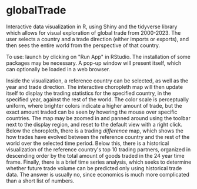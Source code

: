 # globalTrade
Interactive data visualization in R, using Shiny and the tidyverse library which allows for visual exploration of global trade from 2000-2023. The user selects a country and a trade direction (either imports or exports), and then sees the entire world from the perspective of that country. 

To use: launch by clicking on "Run App" in RStudio. The installation of some packages may be necessary. A pop-up window will present itself, which can optionally be loaded in a web browser. 

Inside the visualization, a reference country can be selected, as well as the year and trade direction. The interactive choropleth map will then update itself to display the trading statistics for the specified country, in the specified year, against the rest of the world. The color scale is perceptually uniform, where brighter colors indicate a higher amount of trade, but the exact amount traded can be seen by hovering the mouse over specific countries. The map may be zoomed in and panned around using the toolbar next to the display region, and reset to the default view with a right click. Below the choropleth, there is a trading *difference* map, which shows the how trades have evolved between the reference country and the rest of the world over the selected time period. Below this, there is a historical visualization of the reference country's top 10 trading partners, organized in descending order by the total amount of goods traded in the 24 year time frame. Finally, there is a brief time series analysis, which seeks to determine whether future trade volume can be predicted only using historical trade data. The answer is usually no, since economics is much more complicated than a short list of numbers. 
